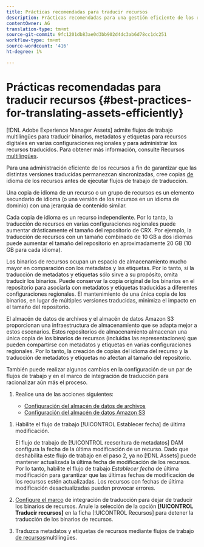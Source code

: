 ```yaml
---
title: Prácticas recomendadas para traducir recursos
description: Prácticas recomendadas para una gestión eficiente de los recursos a fin de sincronizar varias versiones traducidas y racionalizar los flujos de trabajo de traducción.
contentOwner: AG
translation-type: tm+mt
source-git-commit: 9fc1201db83ae0d3bb902d4dc3ab6d78cc1dc251
workflow-type: tm+mt
source-wordcount: '416'
ht-degree: 1%

---
```



# Prácticas recomendadas para traducir recursos {#best-practices-for-translating-assets-efficiently}

[!DNL Adobe Experience Manager Assets] admite flujos de trabajo multilingües para traducir binarios, metadatos y etiquetas para recursos digitales en varias configuraciones regionales y para administrar los recursos traducidos. Para obtener más información, consulte Recursos [multilingües](multilingual-assets.md).

Para una administración eficiente de los recursos a fin de garantizar que las distintas versiones traducidas permanezcan sincronizadas, cree copias [de](preparing-assets-for-translation.md) idioma de los recursos antes de ejecutar flujos de trabajo de traducción.

Una copia de idioma de un recurso o un grupo de recursos es un elemento secundario de idioma (o una versión de los recursos en un idioma de dominio) con una jerarquía de contenido similar.

Cada copia de idioma es un recurso independiente. Por lo tanto, la traducción de recursos en varias configuraciones regionales puede aumentar drásticamente el tamaño del repositorio de CRX. Por ejemplo, la traducción de recursos con un tamaño combinado de 10 GB a dos idiomas puede aumentar el tamaño del repositorio en aproximadamente 20 GB (10 GB para cada idioma).

Los binarios de recursos ocupan un espacio de almacenamiento mucho mayor en comparación con los metadatos y las etiquetas. Por lo tanto, si la traducción de metadatos y etiquetas sólo sirve a su propósito, omita traducir los binarios. Puede conservar la copia original de los binarios en el repositorio para asociarla con metadatos y etiquetas traducidas a diferentes configuraciones regionales. El mantenimiento de una única copia de los binarios, en lugar de múltiples versiones traducidas, minimiza el impacto en el tamaño del repositorio.

El almacén de datos de archivos y el almacén de datos Amazon S3 proporcionan una infraestructura de almacenamiento que se adapta mejor a estos escenarios. Estos repositorios de almacenamiento almacenan una única copia de los binarios de recursos (incluidas las representaciones) que pueden compartirse con metadatos y etiquetas en varias configuraciones regionales. Por lo tanto, la creación de copias del idioma del recurso y la traducción de metadatos y etiquetas no afectan al tamaño del repositorio.

También puede realizar algunos cambios en la configuración de un par de flujos de trabajo y en el marco de integración de traducción para racionalizar aún más el proceso.

1. Realice una de las acciones siguientes:

   * [Configuración del almacén de datos de archivos](/help/sites-deploying/data-store-config.md)
   * [Configuración del almacén de datos Amazon S3](/help/sites-deploying/data-store-config.md)

<!--
1. Disable the [DAM MetaData Write-back](/help/sites-administering/workflow-offloader.md#disable-offloading) workflow.

   As the name suggests, the [!UICONTROL DAM Metadata Writeback] workflow rewrites the metadata to the binary file. Because the metadata changes after translation, writing it back to the binary file generates a different binary for a language copy.

   >[!NOTE]
   >
   >Disabling the [!UICONTROL DAM MetaData Writeback] workflow turns off XMP metadata write-back on asset binaries. Consequently, future metadata changes are no longer be saved within the assets. Evaluate the consequences before disabling this workflow.
-->

1. Habilite el flujo de trabajo [!UICONTROL Establecer fecha] de última modificación.

   El flujo de trabajo de [!UICONTROL reescritura de metadatos] DAM configura la fecha de la última modificación de un recurso. Dado que deshabilita este flujo de trabajo en el paso 2, ya no [!DNL Assets] puede mantener actualizada la última fecha de modificación de los recursos. Por lo tanto, habilite el flujo de trabajo *Establecer fecha* de última modificación para garantizar que las últimas fechas de modificación de los recursos estén actualizadas. Los recursos con fechas de última modificación desactualizadas pueden provocar errores.

1. [Configure el marco](/help/sites-administering/tc-tic.md) de integración de traducción para dejar de traducir los binarios de recursos. Anule la selección de la opción **[!UICONTROL Traducir recursos]** en la ficha [!UICONTROL Recursos] para detener la traducción de los binarios de recursos.
1. Traduzca metadatos y etiquetas de recursos mediante flujos de trabajo [de recursos](multilingual-assets.md)multilingües.
